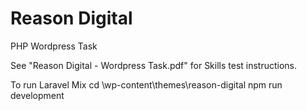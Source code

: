 # Reason Digital
 PHP Wordpress Task
 
 
 See "Reason Digital - Wordpress Task.pdf" for Skills test instructions.


To run Laravel Mix
cd \wp-content\themes\reason-digital
npm run development

